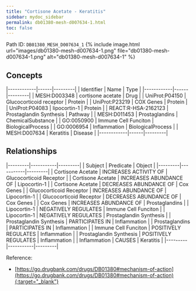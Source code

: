 ```yaml
---
title: "Cortisone Acetate - Keratitis"
sidebar: mydoc_sidebar
permalink: db01380-mesh-d007634-1.html
toc: false 
---
```



Path ID: `DB01380_MESH_D007634_1`
{% include image.html url="images/db01380-mesh-d007634-1.png" file="db01380-mesh-d007634-1.png" alt="db01380-mesh-d007634-1" %}

## Concepts

|------------|------|---------|
| Identifier | Name | Type    |
|------------|------|---------|
| MESH:D003348 | cortisone acetate | Drug |
| UniProt:P04150 | Glucocorticoid receptor | Protein |
| UniProt:P23219 | COX Genes | Protein |
| UniProt:P04083 | lipocortin-1 | Protein |
| REACT:R-HSA-2162123 | Prostaglandin Synthesis | Pathway |
| MESH:D011453 | Prostaglandins | ChemicalSubstance |
| GO:0050900 | Immune Cell Funciton | BiologicalProcess |
| GO:0006954 | Inflammation | BiologicalProcess |
| MESH:D007634 | Keratitis | Disease |
|------------|------|---------|

## Relationships

|---------|-----------|---------|
| Subject | Predicate | Object  |
|---------|-----------|---------|
| Cortisone Acetate | INCREASES ACTIVITY OF | Glucocorticoid Receptor |
| Cortisone Acetate | INCREASES ABUNDANCE OF | Lipocortin-1 |
| Cortisone Acetate | DECREASES ABUNDANCE OF | Cox Genes |
| Glucocorticoid Receptor | INCREASES ABUNDANCE OF | Lipocortin-1 |
| Glucocorticoid Receptor | DECREASES ABUNDANCE OF | Cox Genes |
| Cox Genes | INCREASES ABUNDANCE OF | Prostaglandins |
| Lipocortin-1 | NEGATIVELY REGULATES | Immune Cell Funciton |
| Lipocortin-1 | NEGATIVELY REGULATES | Prostaglandin Synthesis |
| Prostaglandin Synthesis | PARTICIPATES IN | Inflammation |
| Prostaglandins | PARTICIPATES IN | Inflammation |
| Immune Cell Funciton | POSITIVELY REGULATES | Inflammation |
| Prostaglandin Synthesis | POSITIVELY REGULATES | Inflammation |
| Inflammation | CAUSES | Keratitis |
|---------|-----------|---------|

Reference:
  - [https://go.drugbank.com/drugs/DB01380#mechanism-of-action](https://go.drugbank.com/drugs/DB01380#mechanism-of-action){:target="_blank"}